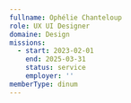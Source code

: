 ```yaml
---
fullname: Ophélie Chanteloup
role: UX UI Designer
domaine: Design
missions:
  - start: 2023-02-01
    end: 2025-03-31
    status: service
    employer: ''
memberType: dinum
---
```

